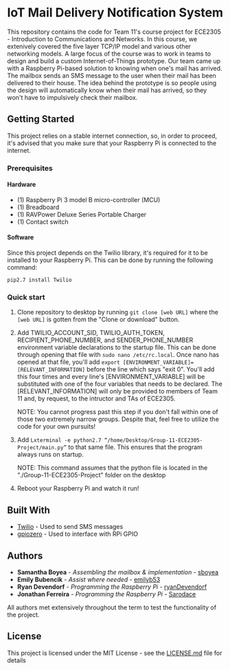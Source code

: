 # IoT Mail Delivery Notification System

This repository contains the code for Team 11's course project for ECE2305 - Introduction to Communications and Networks. In this course, we extenively covered the five layer TCP/IP model and various other networking models. A large focus of the course was to work in teams to design and build a custom Internet-of-Things prototype. Our team came up with a Raspberry Pi-based solution to knowing when one's mail has arrived. The mailbox sends an SMS message to the user when their mail has been delivered to their house. The idea behind the prototype is so people using the design will automatically know when their mail has arrived, so they won't have to impulsively check their mailbox.


## Getting Started

This project relies on a stable internet connection, so, in order to proceed, it's advised that you make sure that your Raspberry Pi is connected to the internet.


### Prerequisites

#### Hardware

* (1) Raspberry Pi 3 model B micro-controller (MCU)
* (1) Breadboard
* (1) RAVPower Deluxe Series Portable Charger
* (1) Contact switch

#### Software

Since this project depends on the Twilio library, it's required for it to be installed to your Raspberry Pi. This can be done by running the following command:

```
pip2.7 install Twilio
```


### Quick start 

1. Clone repository to desktop by running  ``` git clone [web URL] ``` where the ```[web URL]``` is gotten from the "Clone or download" button.


2. Add TWILIO_ACCOUNT_SID, TWILIO_AUTH_TOKEN, RECIPIENT_PHONE_NUMBER, and SENDER_PHONE_NUMBER environment variable declarations to the startup file. This can be done through opening that file with ```sudo nano /etc/rc.local```. Once nano has opened at that file, you'll add ``` export [ENVIRONMENT_VARIABLE]=[RELEVANT_INFORMATION] ``` before the line which says "exit 0". You'll add this four times and every line's [ENVIRONMENT_VARIABLE] will be substituted with one of the four variables that needs to be declared. The [RELEVANT_INFORMATION] will only be provided to members of Team 11 and, by request, to the intructor and TAs of ECE2305.

    NOTE: You cannot progress past this step if you don't fall within one of those two extremely narrow groups. Despite that, feel free to utilize the code for your own pursuits!



3. Add ``` Lxterminal -e python2.7 “/home/Desktop/Group-11-ECE2305-Project/main.py” ``` to that same file. This ensures that the program always runs on startup.

    NOTE: This command assumes that the python file is located in the "./Group-11-ECE2305-Project" folder on the desktop

4. Reboot your Raspberry Pi and watch it run!


## Built With

* [Twilio](https://www.twilio.com/) - Used to send SMS messages
* [gpiozero](https://gpiozero.readthedocs.io/en/stable/) - Used to interface with RPi GPIO


## Authors

* **Samantha Boyea** - *Assembling the mailbox & implementation* - [sboyea](https://github.com/sboyea)
* **Emily Bubencik** - *Assist where needed* - [emilyb53](https://github.com/emilyb53)
* **Ryan Devendorf** - *Programming the Raspberry Pi* - [ryanDevendorf](https://github.com/ryanDevendorf)
* **Jonathan Ferreira** - *Programming the Raspberry Pi* - [Sarodace](https://github.com/Sarodace)

All authors met extensively throughout the term to test the functionality of the project. 


## License

This project is licensed under the MIT License - see the [LICENSE.md](LICENSE.md) file for details